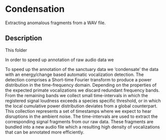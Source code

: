 # Condensation

Extracting anomalous fragments from a WAV file.

## Description

This folder 

In order to speed up annotation of raw audio data we 

To speed up the annotation of the sanctuary data we ‘condensate’ the data with an energy/change based automatic vocalization detection. The detection comprises a Short-time Fourier transform to produce a power distribution in the time-frequency domain. Depending on the properties of the expected primate vocalizations we discard redundant frequency bands. From the remaining bands we collect small time-intervals in which the registered signal loudness exceeds a species specific threshold, or in which the local cumulative power distribution deviates from a global counterpart. This collection represents a set of timestamps where we expect to hear disruptions in the ambient noise. The time-intervals are used to extract the corresponding signal fragments from our raw data. These fragments are bundled into a new audio file which a resulting high density of vocalizations that can be annotated more efficiently.

